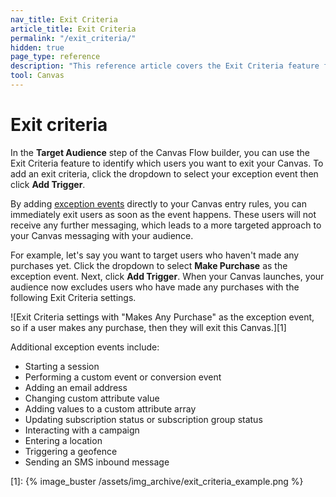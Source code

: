 ```yaml
---
nav_title: Exit Criteria 
article_title: Exit Criteria 
permalink: "/exit_criteria/"
hidden: true
page_type: reference
description: "This reference article covers the Exit Criteria feature for Canvas Flow."
tool: Canvas
---
```


# Exit criteria

In the **Target Audience** step of the Canvas Flow builder, you can use the Exit Criteria feature to identify which users you want to exit your Canvas. To add an exit criteria, click the dropdown to select your exception event then click **Add Trigger**.

By adding [exception events]({{site.baseurl}}/user_guide/engagement_tools/canvas/create_a_canvas/exception_events) directly to your Canvas entry rules, you can immediately exit users as soon as the event happens. These users will not receive any further messaging, which leads to a more targeted approach to your Canvas messaging with your audience.

For example, let's say you want to target users who haven't made any purchases yet. Click the dropdown to select **Make Purchase** as the exception event. Next, click **Add Trigger**. When your Canvas launches, your audience now excludes users who have made any purchases with the following Exit Criteria settings.

![Exit Criteria settings with "Makes Any Purchase" as the exception event, so if a user makes any purchase, then they will exit this Canvas.][1]  

Additional exception events include:
* Starting a session
* Performing a custom event or conversion event
* Adding an email address
* Changing custom attribute value
* Adding values to a custom attribute array
* Updating subscription status or subscription group status
* Interacting with a campaign
* Entering a location
* Triggering a geofence
* Sending an SMS inbound message


[1]: {% image_buster /assets/img_archive/exit_criteria_example.png %} 